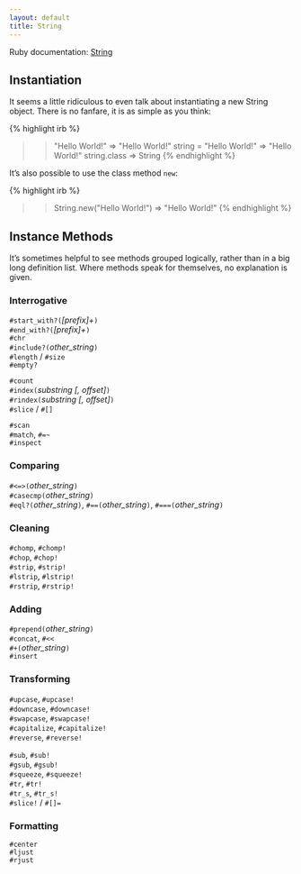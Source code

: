 ```yaml
---
layout: default
title: String
---
```


Ruby documentation: [String][rdoc-string]

## Instantiation

It seems a little ridiculous to even talk about instantiating a new String object. There is no fanfare, it is as simple as you think:

{% highlight irb %}
>> "Hello World!"
=> "Hello World!"
>> string = "Hello World!"
=> "Hello World!"
>> string.class
=> String
{% endhighlight %}

It’s also possible to use the class method `new`:

{% highlight irb %}
>> String.new("Hello World!")
=> "Hello World!"
{% endhighlight %}

## Instance Methods

It’s sometimes helpful to see methods grouped logically, rather than in a big long definition list. Where methods speak for themselves, no explanation is given.

### Interrogative

`#start_with?(`*\[prefix\]+*`)`  
`#end_with?(`*\[prefix\]+*`)`  
`#chr`  
`#include?(`*other_string*`)`  
`#length` / `#size`  
`#empty?`  

`#count`  
`#index(`*substring \[, offset\]*`)`  
`#rindex(`*substring \[, offset\]*`)`  
`#slice` / `#[]` 

`#scan`  
`#match`, `#=~`  
`#inspect`  

### Comparing

`#<=>(`*other_string*`)`  
`#casecmp(`*other_string*`)`  
`#eql?(`*other_string*`)`, `#==(`*other_string*`)`, `#===(`*other_string*`)`  

### Cleaning

`#chomp`, `#chomp!`  
`#chop`, `#chop!`  
`#strip`, `#strip!`  
`#lstrip`, `#lstrip!`  
`#rstrip`, `#rstrip!`  

### Adding

`#prepend(`*other_string*`)`  
`#concat`, `#<<`  
`#+(`*other_string*`)`  
`#insert` 

### Transforming

`#upcase`, `#upcase!`  
`#downcase`, `#downcase!`  
`#swapcase`, `#swapcase!`  
`#capitalize`, `#capitalize!`  
`#reverse`, `#reverse!`  

`#sub`, `#sub!`  
`#gsub`, `#gsub!`  
`#squeeze`, `#squeeze!`  
`#tr`, `#tr!`  
`#tr_s`, `#tr_s!`  
`#slice!` / `#[]=`  

### Formatting

`#center`  
`#ljust`  
`#rjust`  



[rdoc-string]: http://www.ruby-doc.org/core-1.9.3/String.html
